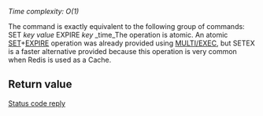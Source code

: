 

_Time complexity: O(1)_

The command is exactly equivalent to the following group of commands:
	SET _key_ _value_
	EXPIRE _key_ _time_The operation is atomic. An atomic [SET][1]+[EXPIRE][2]
operation was already provided
using [MULTI/EXEC][3], but SETEX is a faster alternative provided
because this operation is very common when Redis is used as a Cache.

## Return value

[Status code reply][4]



[1]: /p/redis/wiki/SetCommand
[2]: /p/redis/wiki/ExpireCommand
[3]: /p/redis/wiki/MultiExecCommand
[4]: /p/redis/wiki/ReplyTypes
